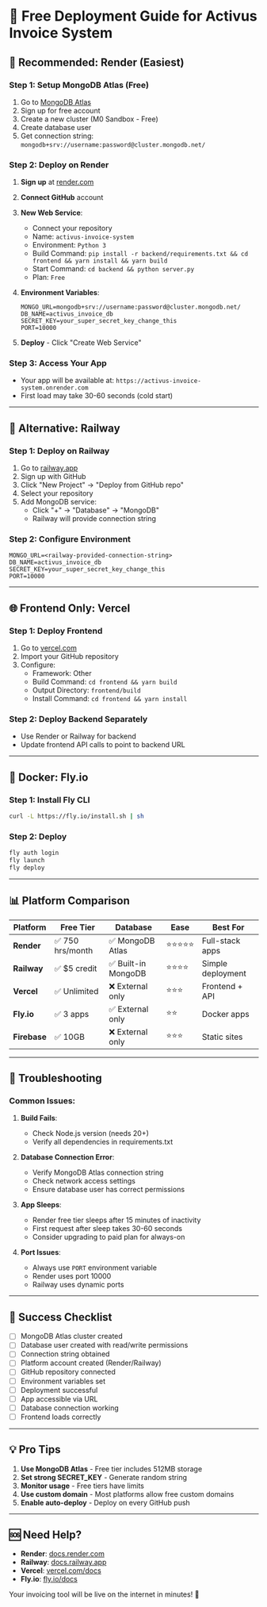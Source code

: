 # 🚀 Free Deployment Guide for Activus Invoice System

## 🎯 **Recommended: Render (Easiest)**

### Step 1: Setup MongoDB Atlas (Free)
1. Go to [MongoDB Atlas](https://www.mongodb.com/atlas)
2. Sign up for free account
3. Create a new cluster (M0 Sandbox - Free)
4. Create database user
5. Get connection string: `mongodb+srv://username:password@cluster.mongodb.net/`

### Step 2: Deploy on Render
1. **Sign up** at [render.com](https://render.com)
2. **Connect GitHub** account
3. **New Web Service**:
   - Connect your repository
   - Name: `activus-invoice-system`
   - Environment: `Python 3`
   - Build Command: `pip install -r backend/requirements.txt && cd frontend && yarn install && yarn build`
   - Start Command: `cd backend && python server.py`
   - Plan: `Free`

4. **Environment Variables**:
   ```
   MONGO_URL=mongodb+srv://username:password@cluster.mongodb.net/
   DB_NAME=activus_invoice_db
   SECRET_KEY=your_super_secret_key_change_this
   PORT=10000
   ```

5. **Deploy** - Click "Create Web Service"

### Step 3: Access Your App
- Your app will be available at: `https://activus-invoice-system.onrender.com`
- First load may take 30-60 seconds (cold start)

---

## 🚀 **Alternative: Railway**

### Step 1: Deploy on Railway
1. Go to [railway.app](https://railway.app)
2. Sign up with GitHub
3. Click "New Project" → "Deploy from GitHub repo"
4. Select your repository
5. Add MongoDB service:
   - Click "+" → "Database" → "MongoDB"
   - Railway will provide connection string

### Step 2: Configure Environment
```
MONGO_URL=<railway-provided-connection-string>
DB_NAME=activus_invoice_db
SECRET_KEY=your_super_secret_key_change_this
PORT=10000
```

---

## 🌐 **Frontend Only: Vercel**

### Step 1: Deploy Frontend
1. Go to [vercel.com](https://vercel.com)
2. Import your GitHub repository
3. Configure:
   - Framework: Other
   - Build Command: `cd frontend && yarn build`
   - Output Directory: `frontend/build`
   - Install Command: `cd frontend && yarn install`

### Step 2: Deploy Backend Separately
- Use Render or Railway for backend
- Update frontend API calls to point to backend URL

---

## 🐳 **Docker: Fly.io**

### Step 1: Install Fly CLI
```bash
curl -L https://fly.io/install.sh | sh
```

### Step 2: Deploy
```bash
fly auth login
fly launch
fly deploy
```

---

## 📊 **Platform Comparison**

| Platform | Free Tier | Database | Ease | Best For |
|----------|-----------|----------|------|----------|
| **Render** | ✅ 750 hrs/month | ✅ MongoDB Atlas | ⭐⭐⭐⭐⭐ | Full-stack apps |
| **Railway** | ✅ $5 credit | ✅ Built-in MongoDB | ⭐⭐⭐⭐ | Simple deployment |
| **Vercel** | ✅ Unlimited | ❌ External only | ⭐⭐⭐ | Frontend + API |
| **Fly.io** | ✅ 3 apps | ✅ External only | ⭐⭐ | Docker apps |
| **Firebase** | ✅ 10GB | ❌ External only | ⭐⭐⭐ | Static sites |

---

## 🔧 **Troubleshooting**

### Common Issues:

1. **Build Fails**:
   - Check Node.js version (needs 20+)
   - Verify all dependencies in requirements.txt

2. **Database Connection Error**:
   - Verify MongoDB Atlas connection string
   - Check network access settings
   - Ensure database user has correct permissions

3. **App Sleeps**:
   - Render free tier sleeps after 15 minutes of inactivity
   - First request after sleep takes 30-60 seconds
   - Consider upgrading to paid plan for always-on

4. **Port Issues**:
   - Always use `PORT` environment variable
   - Render uses port 10000
   - Railway uses dynamic ports

---

## 🎉 **Success Checklist**

- [ ] MongoDB Atlas cluster created
- [ ] Database user created with read/write permissions
- [ ] Connection string obtained
- [ ] Platform account created (Render/Railway)
- [ ] GitHub repository connected
- [ ] Environment variables set
- [ ] Deployment successful
- [ ] App accessible via URL
- [ ] Database connection working
- [ ] Frontend loads correctly

---

## 💡 **Pro Tips**

1. **Use MongoDB Atlas** - Free tier includes 512MB storage
2. **Set strong SECRET_KEY** - Generate random string
3. **Monitor usage** - Free tiers have limits
4. **Use custom domain** - Most platforms allow free custom domains
5. **Enable auto-deploy** - Deploy on every GitHub push

---

## 🆘 **Need Help?**

- **Render**: [docs.render.com](https://docs.render.com)
- **Railway**: [docs.railway.app](https://docs.railway.app)
- **Vercel**: [vercel.com/docs](https://vercel.com/docs)
- **Fly.io**: [fly.io/docs](https://fly.io/docs)

Your invoicing tool will be live on the internet in minutes! 🚀
